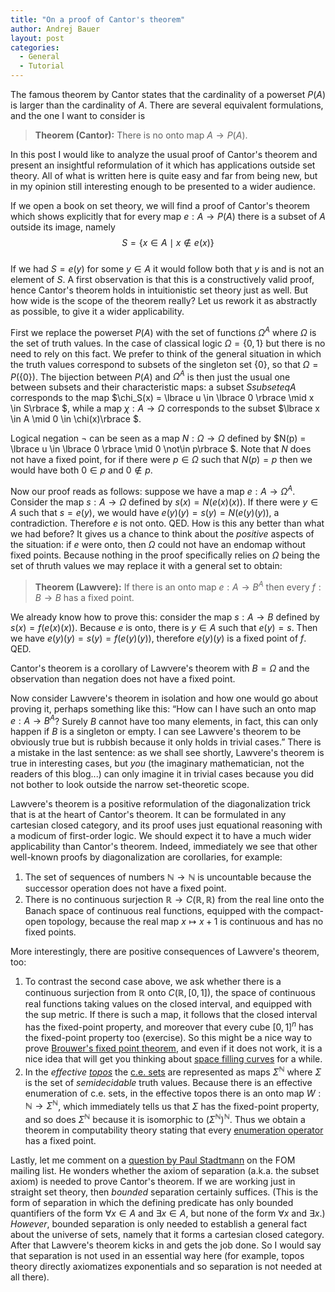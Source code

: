 ```yaml
---
title: "On a proof of Cantor's theorem"
author: Andrej Bauer
layout: post
categories:
  - General
  - Tutorial
---
```


The famous theorem by Cantor states that the cardinality of a powerset $P(A)$ is larger than the cardinality of $A$. There are several equivalent formulations, and the one I want to consider is

> **Theorem (Cantor):** There is no onto map $A \to P(A)$.

In this post I would like to analyze the usual proof of Cantor's theorem and present an insightful reformulation of it which has applications outside set theory. <!--more--> All of what is written here is quite easy and far from being new, but in my opinion still interesting enough to be presented to a wider audience.

If we open a book on set theory, we will find a proof of Cantor's theorem which shows explicitly that for every map $e : A \to P(A)$ there is a subset of $A$ outside its image, namely  
$$S = \lbrace x \in A \mid x \not\in e(x) \rbrace$$  
If we had $S = e(y)$ for some $y \in A$ it would follow both that $y$ is and is not an element of $S$. A first observation is that this is a constructively valid proof, hence Cantor's theorem holds in intuitionistic set theory just as well. But how wide is the scope of the theorem really? Let us rework it as abstractly as possible, to give it a wider applicability.

First we replace the powerset $P(A)$ with the set of functions $\Omega^A$ where $\Omega$ is the set of truth values. In the case of classical logic $\Omega = \lbrace 0,1 \rbrace$ but there is no need to rely on this fact. We prefer to think of the general situation in which the truth values correspond to subsets of the singleton set $\lbrace 0 \rbrace$, so that $\Omega = P(\lbrace 0 \rbrace)$. The bijection between $P(A)$ and $\Omega^A$ is then just the usual one between subsets and their characteristic maps: a subset $S subseteq A$ corresponds to the map $\chi_S(x) = \lbrace u \in \lbrace 0 \rbrace \mid x \in S\rbrace $, while a map $\chi : A \to \Omega$ corresponds to the subset $\lbrace x \in A \mid 0 \in \chi(x)\rbrace $.

Logical negation $\lnot$ can be seen as a map $N : \Omega \to \Omega$ defined by $N(p) = \lbrace u \in \lbrace 0 \rbrace \mid 0 \not\in p\rbrace $. Note that $N$ does not have a fixed point, for if there were $p \in \Omega$ such that $N(p) = p$ then we would have both $0 \in p$ and $0 \not\in p$.

Now our proof reads as follows: suppose we have a map $e : A \to \Omega^A$. Consider the map $s : A \to \Omega$ defined by $s(x) = N (e(x)(x))$. If there were $y \in A$ such that $s = e(y)$, we would have $e(y)(y) = s(y) = N(e(y)(y))$, a contradiction. Therefore $e$ is not onto. QED. How is this any better than what we had before? It gives us a chance to think about the _positive_ aspects of the situation: if $e$ were onto, then $\Omega$ could not have an endomap without fixed points. Because nothing in the proof specifically relies on $\Omega$ being the set of thruth values we may replace it with a general set to obtain:

> **Theorem (Lawvere):** If there is an onto map $e : A \to B^A$ then every $f : B \to B$ has a fixed point.

We already know how to prove this: consider the map $s : A \to B$ defined by $s(x) = f(e(x)(x))$. Because $e$ is onto, there is $y \in A$ such that $e(y) = s$. Then we have $e(y)(y) = s(y) = f(e(y)(y))$, therefore $e(y)(y)$ is a fixed point of $f$. QED.

Cantor's theorem is a corollary of Lawvere's theorem with $B = \Omega$ and the observation than negation does not have a fixed point.

Now consider Lawvere's theorem in isolation and how one would go about proving it, perhaps something like this: “How can I have such an onto map $e : A \to B^A$? Surely $B$ cannot have too many elements, in fact, this can only happen if $B$ is a singleton or empty. I can see Lawvere's theorem to be obviously true but is rubbish because it only holds in trivial cases.” There is a mistake in the last sentence: as we shall see shortly, Lawvere's theorem is true in interesting cases, but _you_ (the imaginary mathematician, not the readers of this blog...) can only imagine it in trivial cases because you did not bother to look outside the narrow set-theoretic scope.

Lawvere's theorem is a positive reformulation of the diagonalization trick that is at the heart of Cantor's theorem. It can be formulated in any cartesian closed category, and its proof uses just equational reasoning with a modicum of first-order logic. We should expect it to have a much wider applicability than Cantor's theorem. Indeed, immediately we see that other well-known proofs by diagonalization are corollaries, for example:

  1. The set of sequences of numbers $\mathbb{N} \to \mathbb{N}$ is uncountable because the successor operation does not have a fixed point.
  2. There is no continuous surjection $\mathbb{R} \to C(\mathbb{R}, \mathbb{R})$ from the real line onto the Banach space of continuous real functions, equipped with the compact-open topology, because the real map $x \mapsto x+1$ is continuous and has no fixed points.

More interestingly, there are positive consequences of Lawvere's theorem, too:

  1. To contrast the second case above, we ask whether there is a continuous surjection from $\mathbb{R}$ onto $C(\mathbb{R}, [0,1])$, the space of continuous real functions taking values on the closed interval, and equipped with the sup metric. If there is such a map, it follows that the closed interval has the fixed-point property, and moreover that every cube $[0,1]^n$ has the fixed-point property too (exercise). So this might be a nice way to prove [Brouwer's fixed point theorem](http://en.wikipedia.org/wiki/Brouwer_fixed_point_theorem), and even if it does not work, it is a nice idea that will get you thinking about [space filling curves](http://en.wikipedia.org/wiki/Space-filling_curve) for a while.
  2. In the _effective [topos](http://en.wikipedia.org/wiki/Topos_theory)_ the [c.e. sets](http://en.wikipedia.org/wiki/Recursively_enumerable) are represented as maps $\Sigma^\mathbb{N}$ where $\Sigma$ is the set of _semidecidable_ truth values. Because there is an effective enumeration of c.e. sets, in the effective topos there is an onto map $W : \mathbb{N} \to \Sigma^\mathbb{N}$, which immediately tells us that $\Sigma$ has the fixed-point property, and so does $\Sigma^\mathbb{N}$ because it is isomorphic to $(\Sigma^\mathbb{N})^\mathbb{N}$. Thus we obtain a theorem in computability theory stating that every [enumeration operator](http://eom.springer.de/E/e035810.htm) has a fixed point.

Lastly, let me comment on a [question by Paul Stadtmann](http://cs.nyu.edu/pipermail/fom/2007-April/011502.html) on the FOM mailing list. He wonders whether the axiom of separation (a.k.a. the subset axiom) is needed to prove Cantor's theorem. If we are working just in straight set theory, then _bounded_ separation certainly suffices. (This is the form of separation in which the defining predicate has only bounded quantifiers of the form $\forall x \in A$ and $\exists x \in A$, but none of the form $\forall x$ and $\exists x$.) _However_, bounded separation is only needed to establish a general fact about the universe of sets, namely that it forms a cartesian closed category. After that Lawvere's theorem kicks in and gets the job done. So I would say that separation is not used in an essential way here (for example, topos theory directly axiomatizes exponentials and so separation is not needed at all there).
